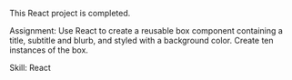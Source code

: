 This React project is completed.

Assignment: Use React to create a reusable box component
containing a title, subtitle and blurb, and styled with a
background color. Create ten instances of the box.

Skill: React